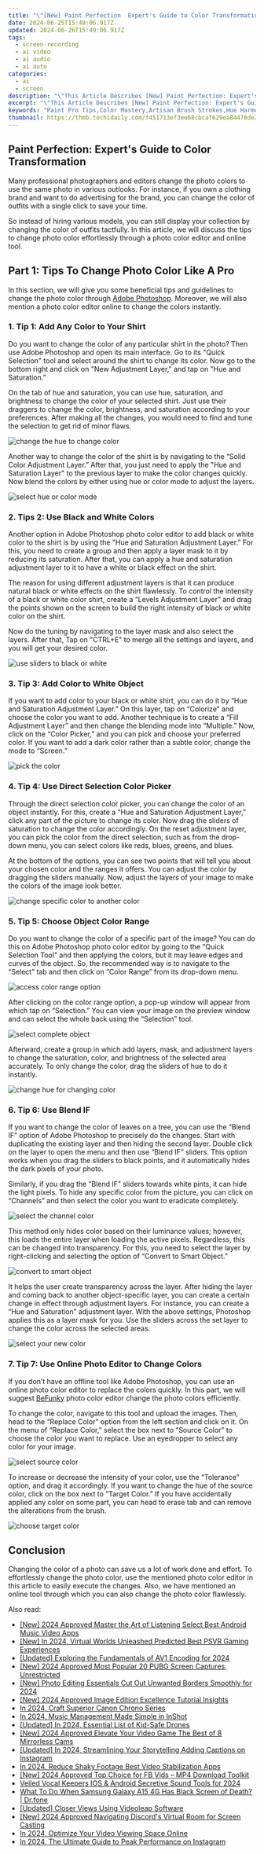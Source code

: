 ```yaml
---
title: "\"[New] Paint Perfection  Expert's Guide to Color Transformation for 2024\""
date: 2024-06-25T15:49:06.917Z
updated: 2024-06-26T15:49:06.917Z
tags: 
  - screen-recording
  - ai video
  - ai audio
  - ai auto
categories: 
  - ai
  - screen
description: "\"This Article Describes [New] Paint Perfection: Expert's Guide to Color Transformation for 2024\""
excerpt: "\"This Article Describes [New] Paint Perfection: Expert's Guide to Color Transformation for 2024\""
keywords: "Paint Pro Tips,Color Mastery,Artisan Brush Strokes,Hue Harmony Guide,Expert Paint Techniques,Transformative Colors,Perfecting Paint Arts"
thumbnail: https://thmb.techidaily.com/f451713ef3ee68cbcaf629ea84478de29a15d554b3782063832739ea84db6f9e.jpg
---
```


## Paint Perfection: Expert's Guide to Color Transformation

Many professional photographers and editors change the photo colors to use the same photo in various outlooks. For instance, if you own a clothing brand and want to do advertising for the brand, you can change the color of outfits with a single click to save your time.

So instead of hiring various models, you can still display your collection by changing the color of outfits tactfully. In this article, we will discuss the tips to change photo color effortlessly through a photo color editor and online tool.

## Part 1: Tips To Change Photo Color Like A Pro

In this section, we will give you some beneficial tips and guidelines to change the photo color through [Adobe Photoshop](https://www.adobe.com/products/photoshop.html). Moreover, we will also mention a photo color editor online to change the colors instantly.

### 1\. Tip 1: Add Any Color to Your Shirt

Do you want to change the color of any particular shirt in the photo? Then use Adobe Photoshop and open its main interface. Go to its "Quick Selection" tool and select around the shirt to change its color. Now go to the bottom right and click on "New Adjustment Layer," and tap on "Hue and Saturation.”

On the tab of hue and saturation, you can use hue, saturation, and brightness to change the color of your selected shirt. Just use their draggers to change the color, brightness, and saturation according to your preferences. After making all the changes, you would need to find and tune the selection to get rid of minor flaws.

![change the hue to change color](https://images.wondershare.com/filmora/article-images/2022/change-photo-color-1.jpg)

Another way to change the color of the shirt is by navigating to the “Solid Color Adjustment Layer.” After that, you just need to apply the "Hue and Saturation Layer" to the previous layer to make the color changes quickly. Now blend the colors by either using hue or color mode to adjust the layers.

![select hue or color mode](https://images.wondershare.com/filmora/article-images/2022/change-photo-color-2.jpg)

### 2\. Tips 2: Use Black and White Colors

Another option in Adobe Photoshop photo color editor to add black or white color to the shirt is by using the "Hue and Saturation Adjustment Layer.” For this, you need to create a group and then apply a layer mask to it by reducing its saturation. After that, you can apply a hue and saturation adjustment layer to it to have a white or black effect on the shirt.

The reason for using different adjustment layers is that it can produce natural black or white effects on the shirt flawlessly. To control the intensity of a black or white color shirt, create a “Levels Adjustment Layer” and drag the points shown on the screen to build the right intensity of black or white color on the shirt.

Now do the tuning by navigating to the layer mask and also select the layers. After that, Tap on "CTRL+E" to merge all the settings and layers, and you will get your desired color.

![use sliders to black or white](https://images.wondershare.com/filmora/article-images/2022/change-photo-color-3.jpg)

### 3\. Tip 3: Add Color to White Object

If you want to add color to your black or white shirt, you can do it by “Hue and Saturation Adjustment Layer.” On this layer, tap on “Colorize” and choose the color you want to add. Another technique is to create a “Fill Adjustment Layer” and then change the blending mode into “Multiple.” Now, click on the “Color Picker,” and you can pick and choose your preferred color. If you want to add a dark color rather than a subtle color, change the mode to “Screen.”

![pick the color](https://images.wondershare.com/filmora/article-images/2022/change-photo-color-4.jpg)

### 4\. Tip 4: Use Direct Selection Color Picker

Through the direct selection color picker, you can change the color of an object instantly. For this, create a “Hue and Saturation Adjustment Layer,” click any part of the picture to change its color. Now drag the sliders of saturation to change the color accordingly. On the reset adjustment layer, you can pick the color from the direct selection, such as from the drop-down menu, you can select colors like reds, blues, greens, and blues.

At the bottom of the options, you can see two points that will tell you about your chosen color and the ranges it offers. You can adjust the color by dragging the sliders manually. Now, adjust the layers of your image to make the colors of the image look better.

![change specific color to another color](https://images.wondershare.com/filmora/article-images/2022/change-photo-color-5.jpg)

### 5\. Tip 5: Choose Object Color Range

Do you want to change the color of a specific part of the image? You can do this on Adobe Photoshop photo color editor by going to the "Quick Selection Tool" and then applying the colors, but it may leave edges and curves of the object. So, the recommended way is to navigate to the “Select” tab and then click on “Color Range” from its drop-down menu.

![access color range option](https://images.wondershare.com/filmora/article-images/2022/change-photo-color-6.jpg)

After clicking on the color range option, a pop-up window will appear from which tap on “Selection.” You can view your image on the preview window and can select the whole back using the “Selection” tool.

![select complete object](https://images.wondershare.com/filmora/article-images/2022/change-photo-color-7.jpg)

Afterward, create a group in which add layers, mask, and adjustment layers to change the saturation, color, and brightness of the selected area accurately. To only change the color, drag the sliders of hue to do it instantly.

![change hue for changing color](https://images.wondershare.com/filmora/article-images/2022/change-photo-color-8.jpg)

### 6\. Tip 6: Use Blend IF

If you want to change the color of leaves on a tree, you can use the “Blend IF” option of Adobe Photoshop to precisely do the changes. Start with duplicating the existing layer and then hiding the second layer. Double click on the layer to open the menu and then use “Blend IF” sliders. This option works when you drag the sliders to black points, and it automatically hides the dark pixels of your photo.

Similarly, if you drag the “Blend IF” sliders towards white pints, it can hide the light pixels. To hide any specific color from the picture, you can click on “Channels” and then select the color you want to eradicate completely.

![select the channel color](https://images.wondershare.com/filmora/article-images/2022/change-photo-color-9.jpg)

This method only hides color based on their luminance values; however, this loads the entire layer when loading the active pixels. Regardless, this can be changed into transparency. For this, you need to select the layer by right-clicking and selecting the option of “Convert to Smart Object.”

![convert to smart object](https://images.wondershare.com/filmora/article-images/2022/change-photo-color-10.jpg)

It helps the user create transparency across the layer. After hiding the layer and coming back to another object-specific layer, you can create a certain change in effect through adjustment layers. For instance, you can create a “Hue and Saturation” adjustment layer. With the above settings, Photoshop applies this as a layer mask for you. Use the sliders across the set layer to change the color across the selected areas.

![select your new color](https://images.wondershare.com/filmora/article-images/2022/change-photo-color-11.jpg)

### 7\. Tip 7: Use Online Photo Editor to Change Colors

If you don’t have an offline tool like Adobe Photoshop, you can use an online photo color editor to replace the colors quickly. In this part, we will suggest [BeFunky](https://www.befunky.com/) photo color editor change the photo colors efficiently.

To change the color, navigate to this tool and upload the images. Then, head to the “Replace Color” option from the left section and click on it. On the menu of “Replace Color,” select the box next to “Source Color” to choose the color you want to replace. Use an eyedropper to select any color for your image.

![select source color](https://images.wondershare.com/filmora/article-images/2022/change-photo-color-12.jpg)

To increase or decrease the intensity of your color, use the “Tolerance” option, and drag it accordingly. If you want to change the hue of the source color, click on the box next to “Target Color.” If you have accidentally applied any color on some part, you can head to erase tab and can remove the alterations from the brush.

![choose target color](https://images.wondershare.com/filmora/article-images/2022/change-photo-color-13.jpg)

## Conclusion

Changing the color of a photo can save us a lot of work done and effort. To effortlessly change the photo color, use the mentioned photo color editor in this article to easily execute the changes. Also, we have mentioned an online tool through which you can also change the photo color flawlessly.

<ins class="adsbygoogle"
     style="display:block"
     data-ad-format="autorelaxed"
     data-ad-client="ca-pub-7571918770474297"
     data-ad-slot="1223367746"></ins>

<ins class="adsbygoogle"
     style="display:block"
     data-ad-format="autorelaxed"
     data-ad-client="ca-pub-7571918770474297"
     data-ad-slot="1223367746"></ins>



<ins class="adsbygoogle"
     style="display:block"
     data-ad-client="ca-pub-7571918770474297"
     data-ad-slot="8358498916"
     data-ad-format="auto"
     data-full-width-responsive="true"></ins>


<span class="atpl-alsoreadstyle">Also read:</span>
<div><ul>
<li><a href="https://fox-links.techidaily.com/new-2024-approved-master-the-art-of-listening-select-best-android-music-video-apps/"><u>[New] 2024 Approved  Master the Art of Listening  Select Best Android Music Video Apps</u></a></li>
<li><a href="https://fox-links.techidaily.com/new-in-2024-virtual-worlds-unleashed-predicted-best-psvr-gaming-experiences/"><u>[New] In 2024, Virtual Worlds Unleashed  Predicted Best PSVR Gaming Experiences</u></a></li>
<li><a href="https://fox-links.techidaily.com/updated-exploring-the-fundamentals-of-av1-encoding-for-2024/"><u>[Updated] Exploring the Fundamentals of AV1 Encoding for 2024</u></a></li>
<li><a href="https://fox-links.techidaily.com/new-2024-approved-most-popular-20-pubg-screen-captures-unrestricted/"><u>[New] 2024 Approved  Most Popular 20 PUBG Screen Captures, Unrestricted</u></a></li>
<li><a href="https://fox-links.techidaily.com/new-photo-editing-essentials-cut-out-unwanted-borders-smoothly-for-2024/"><u>[New] Photo Editing Essentials  Cut Out Unwanted Borders Smoothly for 2024</u></a></li>
<li><a href="https://fox-links.techidaily.com/new-2024-approved-image-edition-excellence-tutorial-insights/"><u>[New] 2024 Approved  Image Edition Excellence  Tutorial Insights</u></a></li>
<li><a href="https://fox-links.techidaily.com/in-2024-craft-superior-canon-chrono-series/"><u>In 2024, Craft Superior Canon Chrono Series</u></a></li>
<li><a href="https://fox-links.techidaily.com/in-2024-music-management-made-simple-in-inshot/"><u>In 2024, Music Management Made Simple in InShot</u></a></li>
<li><a href="https://fox-links.techidaily.com/updated-in-2024-essential-list-of-kid-safe-drones/"><u>[Updated] In 2024, Essential List of Kid-Safe Drones</u></a></li>
<li><a href="https://facebook-video-share.techidaily.com/new-2024-approved-elevate-your-video-game-the-best-of-8-mirrorless-cams/"><u>[New] 2024 Approved  Elevate Your Video Game  The Best of 8 Mirrorless Cams</u></a></li>
<li><a href="https://instagram-video-recordings.techidaily.com/updated-in-2024-streamlining-your-storytelling-adding-captions-on-instagram/"><u>[Updated] In 2024, Streamlining Your Storytelling  Adding Captions on Instagram</u></a></li>
<li><a href="https://video-content-creator.techidaily.com/in-2024-reduce-shaky-footage-best-video-stabilization-apps/"><u>In 2024, Reduce Shaky Footage Best Video Stabilization Apps</u></a></li>
<li><a href="https://facebook-video-content.techidaily.com/new-2024-approved-top-choice-for-fb-vids-mp4-download-toolkit/"><u>[New] 2024 Approved  Top Choice for FB Vids – MP4 Download Toolkit</u></a></li>
<li><a href="https://screen-sharing-recording.techidaily.com/veiled-vocal-keepers-ios-and-android-secretive-sound-tools-for-2024/"><u>Veiled Vocal Keepers  IOS & Android Secretive Sound Tools for 2024</u></a></li>
<li><a href="https://howto.techidaily.com/what-to-do-when-samsung-galaxy-a15-4g-has-black-screen-of-death-drfone-by-drfone-fix-android-problems-fix-android-problems/"><u>What To Do When Samsung Galaxy A15 4G Has Black Screen of Death? | Dr.fone</u></a></li>
<li><a href="https://extra-lessons.techidaily.com/updated-closer-views-using-videoleap-software/"><u>[Updated] Closer Views Using Videoleap Software</u></a></li>
<li><a href="https://discord-videos.techidaily.com/new-2024-approved-navigating-discords-virtual-room-for-screen-casting/"><u>[New] 2024 Approved  Navigating Discord's Virtual Room for Screen Casting</u></a></li>
<li><a href="https://facebook-video-recording.techidaily.com/in-2024-optimize-your-video-viewing-space-online/"><u>In 2024, Optimize Your Video Viewing Space Online</u></a></li>
<li><a href="https://instagram-videos.techidaily.com/in-2024-the-ultimate-guide-to-peak-performance-on-instagram/"><u>In 2024, The Ultimate Guide to Peak Performance on Instagram</u></a></li>
</ul></div>
